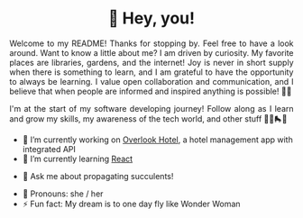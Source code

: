 <h1 align="center" font-family="Verdana" font-size="1em">🌊 Hey, you!</h1>

<p align="justify">Welcome to my README! Thanks for stopping by. Feel free to have a look around. Want to know a little about me? I am driven by curiosity. My favorite places are libraries, gardens, and the internet! Joy is never in short supply when there is something to learn, and I am grateful to have the opportunity to always be learning. I value open collaboration and communication, and I believe that when people are informed and inspired anything is possible! 🌈💫</p>

<p align="justify">I'm at the start of my software developing journey! Follow along as I learn and grow my skills, my awareness of the tech world, and other stuff 👩‍💻🛼🌱</p>

- 🔭 I’m currently working on [Overlook Hotel](https://github.com/nichelicorn/overlook-hotel), a hotel management app with integrated API
- 🌱 I’m currently learning [React](https://reactjs.org/)
<!-- - 👯 I’m looking to collaborate on ... -->
<!-- - 🤔 I’m looking for help with ... -->
- 💬 Ask me about propagating succulents!
<!-- - 📫 How to reach me: ... -->
- 💚 Pronouns: she / her 
- ⚡ Fun fact: My dream is to one day fly like Wonder Woman

